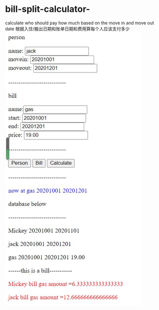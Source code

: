 # bill-split-calculator-
calculate who should pay how much based on the move in and move out date 根据入住/搬出日期和账单日期和费用算每个人应该支付多少
![Screenshot](1.JPG)
